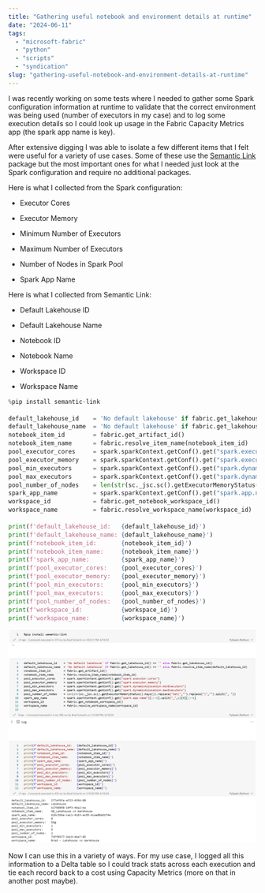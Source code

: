```yaml
---
title: "Gathering useful notebook and environment details at runtime"
date: "2024-06-11"
tags: 
  - "microsoft-fabric"
  - "python"
  - "scripts"
  - "syndication"
slug: "gathering-useful-notebook-and-environment-details-at-runtime"
---
```


I was recently working on some tests where I needed to gather some Spark configuration information at runtime to validate that the correct environment was being used (number of executors in my case) and to log some execution details so I could look up usage in the Fabric Capacity Metrics app (the spark app name is key).

After extensive digging I was able to isolate a few different items that I felt were useful for a variety of use cases. Some of these use the [Semantic Link](https://learn.microsoft.com/en-us/python/api/semantic-link/overview-semantic-link?view=semantic-link-python) package but the most important ones for what I needed just look at the Spark configuration and require no additional packages.

Here is what I collected from the Spark configuration:

* Executor Cores
    
* Executor Memory
    
* Minimum Number of Executors
    
* Maximum Number of Executors
    
* Number of Nodes in Spark Pool
    
* Spark App Name
    

Here is what I collected from Semantic Link:

* Default Lakehouse ID
    
* Default Lakehouse Name
    
* Notebook ID
    
* Notebook Name
    
* Workspace ID
    
* Workspace Name
    

```python
%pip install semantic-link

default_lakehouse_id    = 'No default lakehouse' if fabric.get_lakehouse_id() == '' else fabric.get_lakehouse_id()
default_lakehouse_name  = 'No default lakehouse' if fabric.get_lakehouse_id() == '' else fabric.resolve_item_name(default_lakehouse_id)
notebook_item_id        = fabric.get_artifact_id()
notebook_item_name      = fabric.resolve_item_name(notebook_item_id)
pool_executor_cores     = spark.sparkContext.getConf().get("spark.executor.cores")
pool_executor_memory    = spark.sparkContext.getConf().get("spark.executor.memory")
pool_min_executors      = spark.sparkContext.getConf().get("spark.dynamicAllocation.minExecutors")
pool_max_executors      = spark.sparkContext.getConf().get("spark.dynamicAllocation.maxExecutors")
pool_number_of_nodes    = len(str(sc._jsc.sc().getExecutorMemoryStatus().keys()).replace("Set(","").replace(")","").split(", "))
spark_app_name          = spark.sparkContext.getConf().get("spark.app.name")[::-1].split("_",1)[0][::-1]
workspace_id            = fabric.get_notebook_workspace_id()
workspace_name          = fabric.resolve_workspace_name(workspace_id)

print(f'default_lakehouse_id:   {default_lakehouse_id}')
print(f'default_lakehouse_name: {default_lakehouse_name}')
print(f'notebook_item_id:       {notebook_item_id}')
print(f'notebook_item_name:     {notebook_item_name}')
print(f'spark_app_name:         {spark_app_name}')
print(f'pool_executor_cores:    {pool_executor_cores}')
print(f'pool_executor_memory:   {pool_executor_memory}')
print(f'pool_min_executors:     {pool_min_executors}')
print(f'pool_max_executors:     {pool_max_executors}')
print(f'pool_number_of_nodes:   {pool_number_of_nodes}')
print(f'workspace_id:           {workspace_id}')
print(f'workspace_name:         {workspace_name}')
```

![](notebook-output.png)

Now I can use this in a variety of ways. For my use case, I logged all this information to a Delta table so I could track stats across each execution and tie each record back to a cost using Capacity Metrics (more on that in another post maybe).